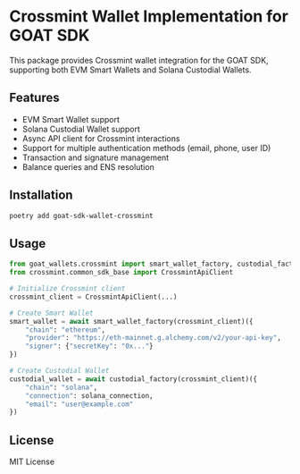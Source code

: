 # Crossmint Wallet Implementation for GOAT SDK

This package provides Crossmint wallet integration for the GOAT SDK, supporting both EVM Smart Wallets and Solana Custodial Wallets.

## Features

- EVM Smart Wallet support
- Solana Custodial Wallet support
- Async API client for Crossmint interactions
- Support for multiple authentication methods (email, phone, user ID)
- Transaction and signature management
- Balance queries and ENS resolution

## Installation

```bash
poetry add goat-sdk-wallet-crossmint
```

## Usage

```python
from goat_wallets.crossmint import smart_wallet_factory, custodial_factory
from crossmint.common_sdk_base import CrossmintApiClient

# Initialize Crossmint client
crossmint_client = CrossmintApiClient(...)

# Create Smart Wallet
smart_wallet = await smart_wallet_factory(crossmint_client)({
    "chain": "ethereum",
    "provider": "https://eth-mainnet.g.alchemy.com/v2/your-api-key",
    "signer": {"secretKey": "0x..."}
})

# Create Custodial Wallet
custodial_wallet = await custodial_factory(crossmint_client)({
    "chain": "solana",
    "connection": solana_connection,
    "email": "user@example.com"
})
```

## License

MIT License
